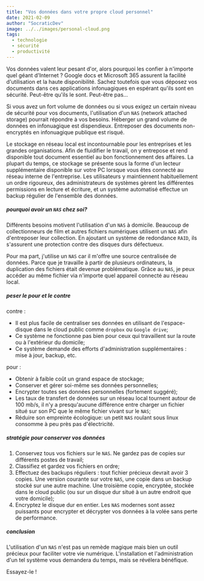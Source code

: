 ```yaml
---
title: "Vos données dans votre propre cloud personnel"
date: 2021-02-09
author: "SocraticDev"
image: ../../images/personal-cloud.png
tags:
  - technologie
  - sécurité
  - productivité
---
```


Vos données valent leur pesant d'or, alors pourquoi les confier à n'importe quel géant d'Internet ? Google docs et Microsoft 365 assurent la facilité d'utilisation et la haute disponibilité. Sachez toutefois que vous déposez vos documents dans ces applications infonuagiques en espérant qu'ils sont en sécurité. Peut-être qu'ils le sont. Peut-être pas...

Si vous avez un fort volume de données ou si vous exigez un certain niveau de sécurité pour vos documents, l'utilisation d'un `NAS` (network attached storage) pourrait répondre à vos besoins. Héberger un grand volume de données en infonuagique est dispendieux. Entreposer des documents non-encryptés en infonuagique publique est risqué.

Le stockage en réseau local est incontournable pour les entreprises et les grandes organisations. Afin de fluidifier le travail, on y entrepose et rend disponible tout document essentiel au bon fonctionnement des affaires. La plupart du temps, ce stockage se présente sous la forme d'un lecteur supplémentaire disponible sur votre PC lorsque vous êtes connecté au réseau interne de l'entreprise. Les utilisateurs y maintiennent habituellement un ordre rigoureux, des administrateurs de systèmes gèrent les différentes permissions en lecture et écriture, et un système automatisé effectue un backup régulier de l'ensemble des données.

##### pourquoi avoir un `NAS` chez soi?

Différents besoins motivent l'utilisation d'un `NAS` à domicile. Beaucoup de collectionneurs de film et autres fichiers numériques utilisent un `NAS` afin d'entreposer leur collection. En ajoutant un système de redondance `RAID`, ils s'assurent une protection contre des disques durs défectueux.

Pour ma part, j'utilise un `NAS` car il m'offre une source centralisée de données. Parce que je travaille à partir de plusieurs ordinateurs, la duplication des fichiers était devenue problématique. Grâce au `NAS`, je peux accéder au même fichier via n'importe quel appareil connecté au réseau local.

##### peser le pour et le contre

contre :

- Il est plus facile de centraliser ses données en utilisant de l'espace-disque dans le cloud public comme `dropbox` ou `Google drive`;
- Ce système ne fonctionne pas bien pour ceux qui travaillent sur la route ou à l'extérieur du domicile;
- Ce système demande des efforts d'administration supplémentaires : mise à jour, backup, etc.

pour :

- Obtenir à faible coût un grand espace de stockage;
- Conserver et gérer soi-même ses données personnelles;
- Encrypter toutes ses données personnelles (fortement suggéré);
- Les taux de transfert de données sur un réseau local tournent autour de 100 mb/s, il n'y a presqu'aucune différence entre charger un fichier situé sur son PC que le même fichier vivant sur le `NAS`;
- Réduire son empreinte écologique: un petit `NAS` roulant sous linux consomme à peu près pas d'électricité.

##### stratégie pour conserver vos données

1. Conservez tous vos fichiers sur le `NAS`. Ne gardez pas de copies sur différents postes de travail;
2. Classifiez et gardez vos fichiers en ordre;
3. Effectuez des backups réguliers : tout fichier précieux devrait avoir 3 copies. Une version courante sur votre `NAS`, une copie dans un backup stocké sur une autre machine. Une troisième copie, encryptée, stockée dans le cloud public (ou sur un disque dur situé à un autre endroit que votre domicile);
4. Encryptez le disque dur en entier. Les `NAS` modernes sont assez puissants pour encrypter et décrypter vos données à la volée sans perte de performance.

##### conclusion

L'utilisation d'un `NAS` n'est pas un remède magique mais bien un outil précieux pour faciliter votre vie numérique. L'installation et l'administration d'un tel système vous demandera du temps, mais se révélera bénéfique.

Essayez-le !
